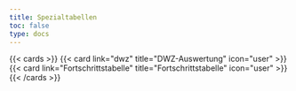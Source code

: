```yaml
---
title: Spezialtabellen
toc: false
type: docs
---
```


{{< cards >}}
  {{< card link="dwz" title="DWZ-Auswertung" icon="user" >}}
  {{< card link="Fortschrittstabelle" title="Fortschrittstabelle" icon="user" >}}
{{< /cards >}}